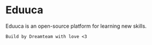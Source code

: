 # Eduuca

Eduuca is an open-source platform for learning new skills.

```Build by Dreamteam with love <3```
